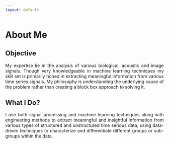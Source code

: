 ```yaml
---
layout: default
---
```


# About Me

## Objective
<p align="justify">
My expertise lie in the analysis of various biological, acoustic and image signals. Though very knowledgeable in machine learning techniques my skill set is primarily honed in extracting meaningful information from various time series signals. My philosophy is understanding the underlying cause of the problem rather than creating a block box approach to solving it.
</p>

## What I Do?
<p align="justify">
I use both signal processing and machine learning techniques along with engineering methods to extract meaningful and insightful information from various types of structured and unstructured time serious data, using data-driven techniques to characterize and differentiate different groups or sub-groups within the data.
</p>
